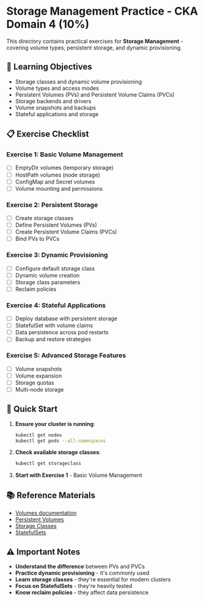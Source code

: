 # Storage Management Practice - CKA Domain 4 (10%)

This directory contains practical exercises for **Storage Management** - covering volume types, persistent storage, and dynamic provisioning.

## 🎯 Learning Objectives

- Storage classes and dynamic volume provisioning
- Volume types and access modes
- Persistent Volumes (PVs) and Persistent Volume Claims (PVCs)
- Storage backends and drivers
- Volume snapshots and backups
- Stateful applications and storage

## 📋 Exercise Checklist

### Exercise 1: Basic Volume Management
- [ ] EmptyDir volumes (temporary storage)
- [ ] HostPath volumes (node storage)
- [ ] ConfigMap and Secret volumes
- [ ] Volume mounting and permissions

### Exercise 2: Persistent Storage
- [ ] Create storage classes
- [ ] Define Persistent Volumes (PVs)
- [ ] Create Persistent Volume Claims (PVCs)
- [ ] Bind PVs to PVCs

### Exercise 3: Dynamic Provisioning
- [ ] Configure default storage class
- [ ] Dynamic volume creation
- [ ] Storage class parameters
- [ ] Reclaim policies

### Exercise 4: Stateful Applications
- [ ] Deploy database with persistent storage
- [ ] StatefulSet with volume claims
- [ ] Data persistence across pod restarts
- [ ] Backup and restore strategies

### Exercise 5: Advanced Storage Features
- [ ] Volume snapshots
- [ ] Volume expansion
- [ ] Storage quotas
- [ ] Multi-node storage

## 🚀 Quick Start

1. **Ensure your cluster is running**:
   ```bash
   kubectl get nodes
   kubectl get pods --all-namespaces
   ```

2. **Check available storage classes**:
   ```bash
   kubectl get storageclass
   ```

3. **Start with Exercise 1** - Basic Volume Management

## 📚 Reference Materials

- [Volumes documentation](https://kubernetes.io/docs/concepts/storage/volumes/)
- [Persistent Volumes](https://kubernetes.io/docs/concepts/storage/persistent-volumes/)
- [Storage Classes](https://kubernetes.io/docs/concepts/storage/storage-classes/)
- [StatefulSets](https://kubernetes.io/docs/concepts/workloads/controllers/statefulset/)

## ⚠️ Important Notes

- **Understand the difference** between PVs and PVCs
- **Practice dynamic provisioning** - it's commonly used
- **Learn storage classes** - they're essential for modern clusters
- **Focus on StatefulSets** - they're heavily tested
- **Know reclaim policies** - they affect data persistence
